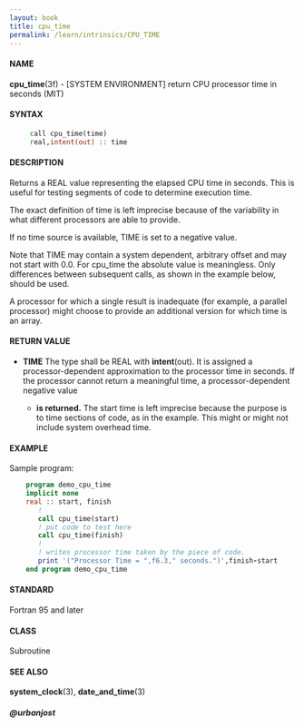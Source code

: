 ```yaml
---
layout: book
title: cpu_time
permalink: /learn/intrinsics/CPU_TIME
---
```

#### NAME

__cpu\_time__(3f) - \[SYSTEM ENVIRONMENT\] return CPU processor time in seconds
(MIT)

#### SYNTAX


```fortran
     call cpu_time(time)
     real,intent(out) :: time
```

#### DESCRIPTION

Returns a REAL value representing the elapsed CPU time in seconds. This
is useful for testing segments of code to determine execution time.

The exact definition of time is left imprecise because of the
variability in what different processors are able to provide.

If no time source is available, TIME is set to a negative value.

Note that TIME may contain a system dependent, arbitrary offset and may
not start with 0.0. For cpu\_time the absolute value is meaningless.
Only differences between subsequent calls, as shown in the example
below, should be used.

A processor for which a single result is inadequate (for example, a
parallel processor) might choose to provide an additional version for
which time is an array.

#### RETURN VALUE

  - __TIME__
    The type shall be REAL with __intent__(out). It is assigned a
    processor-dependent approximation to the processor time in seconds.
    If the processor cannot return a meaningful time, a
    processor-dependent negative value

      - __is returned.__
        The start time is left imprecise because the purpose is to time
        sections of code, as in the example. This might or might not
        include system overhead time.

#### EXAMPLE

Sample program:

```fortran
    program demo_cpu_time
    implicit none
    real :: start, finish
       !
       call cpu_time(start)
       ! put code to test here
       call cpu_time(finish)
       !
       ! writes processor time taken by the piece of code.
       print '("Processor Time = ",f6.3," seconds.")',finish-start
    end program demo_cpu_time
```

#### STANDARD

Fortran 95 and later

#### CLASS

Subroutine

#### SEE ALSO

__system\_clock__(3), __date\_and\_time__(3)

##### @urbanjost
